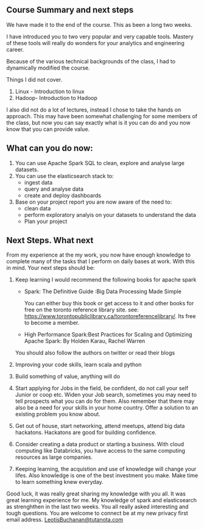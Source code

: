 ## Course Summary  and next steps

We have made it to the end of the course. This as been a long two 
weeks. 

I have introduced you to two very popular and very capable tools. Mastery of these tools will really do wonders for your analytics and engineering career. 

Because of the various technical backgrounds of the class, I had to dynamically modified the course. 

Things I did not cover. 

1. Linux - Introduction to linux
2. Hadoop- Introduction to Hadoop

I also did not do a lot of lectures, instead I chose to take the hands on approach. This may have been somewhat challenging for some members of the class, but now you can say exactly what is it you can do and you now know that you can provide value.

## What can you do now: 

1. You can use Apache Spark SQL to clean, explore and analyse large datasets. 
2. You can use the elasticsearch stack to: 
    - ingest data 
    - query and analyse data 
    - create and deploy dashboards
3. Base on your project report you are now aware of the need to: 
    - clean data 
    - perform exploratory analyis on your datasets to understand the data
    - Plan your project    


## Next Steps. What next

From my experience at the my work, you now have enough knowledge to complete many of the tasks that I perform on daily bases at work. With this in mind. Your next steps should be: 

1. Keep learning I would recommend the following books for apache spark

   - Spark: The Definitive Guide :Big Data Processing Made Simple
   
     You can either buy this book or get access to it and other books 
     for free on the toronto reference library site. 
     see: 
     https://www.torontopubliclibrary.ca/torontoreferencelibrary/.
     Its free to become a member. 

   - High Performance Spark:Best Practices for Scaling and Optimizing          Apache Spark: By Holden Karau, Rachel Warren

    You should also follow the authors on twitter or read their blogs

2. Improving your code skills, learn scala and python

3. Build something of value, anything will do 

4. Start applying for Jobs in the field, be confident, do not call your self    Junior or coop etc. Widen your Job search, sometimes you may need to tell    prospects what you can do for them. Also remember that there may also be     a need for your skills in your home country. Offer a solution to an          existing problem you know about. 

5. Get out of house, start networking, attend meetups, attend big data          hackatons. Hackatons are good for building confidence. 

6. Consider creating a data product or starting a business. With cloud          computing like Databricks, you have access to the same computing             resources as large companies.

7. Keeping learning, the acquistion and use of knowledge will change your       lifes. Also knowledge is one of the best investment you make. Make time      to learn something knew everyday. 

Good luck, it was really great sharing my knowledge with you all. It was great learning experience for me. My knowledge of spark and elasticsearch as strenghthen in the last two weeks. You all really asked interesting and tough questions. You are welcome to connect be at my new privacy first email address. 
LeotisBuchanan@tutanota.com

